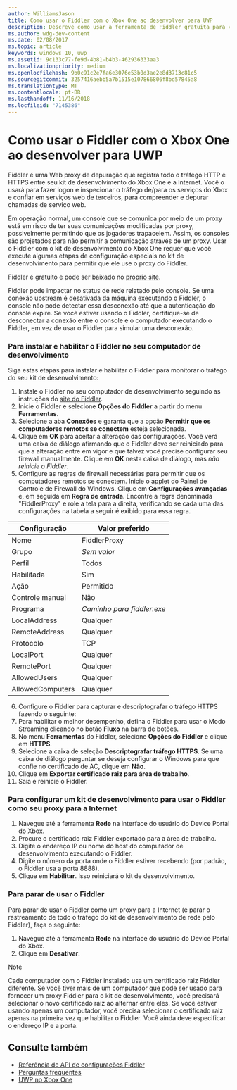 ```yaml
---
author: WilliamsJason
title: Como usar o Fiddler com o Xbox One ao desenvolver para UWP
description: Descreve como usar a ferramenta de Fiddler gratuita para ver o tráfego de rede em um kit de desenvolvimento UWP do Xbox One.
ms.author: wdg-dev-content
ms.date: 02/08/2017
ms.topic: article
keywords: windows 10, uwp
ms.assetid: 9c133c77-fe9d-4b81-b4b3-462936333aa3
ms.localizationpriority: medium
ms.openlocfilehash: 9b0c91c2e7fa6e3076e53b0d3ae2e8d3713c81c5
ms.sourcegitcommit: 3257416aebb5a7b1515e107866806f8bd57845a8
ms.translationtype: MT
ms.contentlocale: pt-BR
ms.lasthandoff: 11/16/2018
ms.locfileid: "7145386"
---
```

# <a name="how-to-use-fiddler-with-xbox-one-when-developing-for-uwp"></a>Como usar o Fiddler com o Xbox One ao desenvolver para UWP

Fiddler é uma Web proxy de depuração que registra todo o tráfego HTTP e HTTPS entre seu kit de desenvolvimento do Xbox One e a Internet. Você o usará para fazer logon e inspecionar o tráfego de/para os serviços do Xbox e confiar em serviços web de terceiros, para compreender e depurar chamadas de serviço web. 

Em operação normal, um console que se comunica por meio de um proxy está em risco de ter suas comunicações modificadas por proxy, possivelmente permitindo que os jogadores trapaceiem. Assim, os consoles são projetados para não permitir a comunicação através de um proxy. Usar o Fiddler com o kit de desenvolvimento do Xbox One requer que você execute algumas etapas de configuração especiais no kit de desenvolvimento para permitir que ele use o proxy do Fiddler. 

Fiddler é gratuito e pode ser baixado no [próprio site](http://www.fiddler2.com/fiddler2/). 

Fiddler pode impactar no status de rede relatado pelo console. Se uma conexão upstream é desativada da máquina executando o Fiddler, o console não pode detectar essa desconexão até que a autenticação do console expire. Se você estiver usando o Fiddler, certifique-se de desconectar a conexão entre o console e o computador executando o Fiddler, em vez de usar o Fiddler para simular uma desconexão.

### <a name="to-install-and-enable-fiddler-on-your-development-pc"></a>Para instalar e habilitar o Fiddler no seu computador de desenvolvimento
Siga estas etapas para instalar e habilitar o Fiddler para monitorar o tráfego do seu kit de desenvolvimento:

1. Instale o Fiddler no seu computador de desenvolvimento seguindo as instruções do [site do Fiddler](http://www.fiddler2.com/fiddler2/). 
2. Inicie o Fiddler e selecione **Opções do Fiddler** a partir do menu **Ferramentas**. 
3. Selecione a aba **Conexões** e garanta que a opção **Permitir que os computadores remotos se conectem** esteja selecionada. 
4. Clique em **OK** para aceitar a alteração das configurações. Você verá uma caixa de diálogo afirmando que o Fiddler deve ser reiniciado para que a alteração entre em vigor e que talvez você precise configurar seu firewall manualmente. Clique em **OK** nesta caixa de diálogo, mas *não reinicie o Fiddler*.
5. Configure as regras de firewall necessárias para permitir que os computadores remotos se conectem. Inicie o applet do Painel de Controle de Firewall do Windows. Clique em **Configurações avançadas** e, em seguida em **Regra de entrada**. Encontre a regra denominada "FiddlerProxy" e role a tela para a direita, verificando se cada uma das configurações na tabela a seguir é exibido para essa regra.
  
  | Configuração           | Valor preferido                |
  | ----              | ----                           |
  | Nome              | FiddlerProxy                   |
  | Grupo             | *Sem valor* |
  | Perfil           | Todos                            |
  | Habilitada           | Sim                            |
  | Ação            | Permitido                          |
  | Controle manual          | Não                             |
  | Programa           | *Caminho para fiddler.exe*          |
  | LocalAddress      | Qualquer                            |
  | RemoteAddress     | Qualquer                            |
  | Protocolo          | TCP                            |
  | LocalPort         | Qualquer                            |
  | RemotePort        | Qualquer                            |
  | AllowedUsers      | Qualquer                            |
  | AllowedComputers  | Qualquer                            |


6. Configure o Fiddler para capturar e descriptografar o tráfego HTTPS fazendo o seguinte:
  1. Para habilitar o melhor desempenho, defina o Fiddler para usar o Modo Streaming clicando no botão **Fluxo** na barra de botões.
  2. No menu **Ferramentas** do Fiddler, selecione **Opções do Fiddler** e clique em **HTTPS**.
  3. Selecione a caixa de seleção **Descriptografar tráfego HTTPS**. Se uma caixa de diálogo perguntar se deseja configurar o Windows para que confie no certificado de AC, clique em **Não**.
  4. Clique em **Exportar certificado raiz para área de trabalho**.
7. Saia e reinicie o Fiddler.

### <a name="to-configure-a-dev-kit-to-use-fiddler-as-its-proxy-to-the-internet"></a>Para configurar um kit de desenvolvimento para usar o Fiddler como seu proxy para a Internet

1. Navegue até a ferramenta **Rede** na interface do usuário do Device Portal do Xbox.
2. Procure o certificado raiz Fiddler exportado para a área de trabalho. 
3. Digite o endereço IP ou nome do host do computador de desenvolvimento executando o Fiddler.
4. Digite o número da porta onde o Fiddler estiver recebendo (por padrão, o Fiddler usa a porta 8888). 
5. Clique em **Habilitar**. Isso reiniciará o kit de desenvolvimento.

### <a name="to-stop-using-fiddler"></a>Para parar de usar o Fiddler
Para parar de usar o Fiddler como um proxy para a Internet (e parar o rastreamento de todo o tráfego do kit de desenvolvimento de rede pelo Fiddler), faça o seguinte:

1. Navegue até a ferramenta **Rede** na interface do usuário do Device Portal do Xbox.
2. Clique em **Desativar**.

> [!NOTE]
> Cada computador com o Fiddler instalado usa um certificado raiz Fiddler diferente. Se você tiver mais de um computador que pode ser usado para fornecer um proxy Fiddler para o kit de desenvolvimento, você precisará selecionar o novo certificado raiz ao alternar entre eles. Se você estiver usando apenas um computador, você precisa selecionar o certificado raiz apenas na primeira vez que habilitar o Fiddler. Você ainda deve especificar o endereço IP e a porta.

## <a name="see-also"></a>Consulte também
- [Referência de API de configurações Fiddler](wdp-fiddler-api.md)
- [Perguntas frequentes](frequently-asked-questions.md)
- [UWP no Xbox One](index.md)



